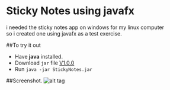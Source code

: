 # Sticky Notes using javafx

i needed the sticky notes app on windows for my linux computer <br>
so i created one using javafx as a test exercise.<br>

##To try it out
- Have **java** installed.
- Download `jar` file [V1.0.0](https://github.com/danleyb2/stickyTop/releases/download/v1.0.0/StickyNotes.jar)
- Run `java -jar StickyNotes.jar`

##Screenshot.
![alt tag](https://raw.github.com/danleyb2/stickyTop/master/scrnshot.png)

